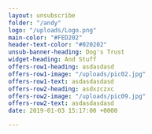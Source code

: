 ```yaml
---
layout: unsubscribe
folder: "/andy"
logo: "/uploads/Logo.png"
main-color: "#FED202"
header-text-color: "#020202"
unsub-banner-heading: Dog's Trust
widget-heading: And Stuff
offers-row1-heading: asdasdasd
offers-row1-image: "/uploads/pic02.jpg"
offers-row1-text: asdasdasdasd
offers-row2-heading: asdxzczxc
offers-row2-image: "/uploads/pic09.jpg"
offers-row2-text: asdasdasdasd
date: 2019-01-03 15:17:00 +0000

---
```

